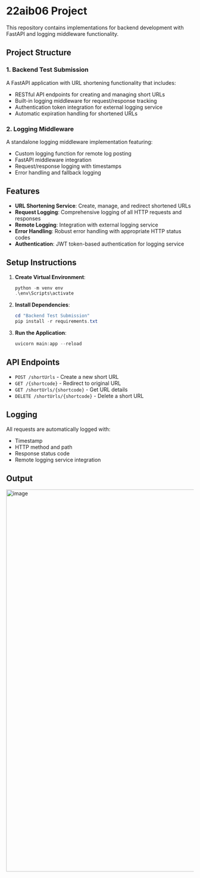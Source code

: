 
# 22aib06 Project

This repository contains implementations for backend development with FastAPI and logging middleware functionality.

## Project Structure

### 1. Backend Test Submission
A FastAPI application with URL shortening functionality that includes:
- RESTful API endpoints for creating and managing short URLs
- Built-in logging middleware for request/response tracking
- Authentication token integration for external logging service
- Automatic expiration handling for shortened URLs

### 2. Logging Middleware
A standalone logging middleware implementation featuring:
- Custom logging function for remote log posting
- FastAPI middleware integration
- Request/response logging with timestamps
- Error handling and fallback logging

## Features
- **URL Shortening Service**: Create, manage, and redirect shortened URLs
- **Request Logging**: Comprehensive logging of all HTTP requests and responses
- **Remote Logging**: Integration with external logging service
- **Error Handling**: Robust error handling with appropriate HTTP status codes
- **Authentication**: JWT token-based authentication for logging service

## Setup Instructions

1. **Create Virtual Environment**:
   ```powershell
   python -m venv env
   .\env\Scripts\activate
   ```

2. **Install Dependencies**:
   ```powershell
   cd "Backend Test Submission"
   pip install -r requirements.txt
   ```

3. **Run the Application**:
   ```powershell
   uvicorn main:app --reload
   ```

## API Endpoints
- `POST /shortUrls` - Create a new short URL
- `GET /{shortcode}` - Redirect to original URL
- `GET /shortUrls/{shortcode}` - Get URL details
- `DELETE /shortUrls/{shortcode}` - Delete a short URL

## Logging
All requests are automatically logged with:
- Timestamp
- HTTP method and path
- Response status code
- Remote logging service integration

## Output

<img width="1915" height="1023" alt="image" src="https://github.com/user-attachments/assets/2eb9f64d-694c-41c7-b350-1faeb079828d" />
